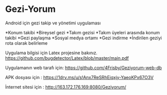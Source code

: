 # Gezi-Yorum
Android için gezi takip ve yönetimi uygulaması

*Konum takibi
*Bireysel gezi
*Takım gezisi
*Takım üyeleri arasında konum takibi
*Gezi paylaşma
*Sosyal medya ortamı
*Gezi indirme
*İndirilen geziyi rota olarak belirleme

Uygulama bilgisi için Latex projesine bakınız. 
https://github.com/bugdetector/Latex/blob/master/main.pdf

Uygulamanın web tarafı için: 
https://github.com/4Frisby/Geziyorum-web-db

APK dosyası için : https://1drv.ms/u/s!Anx7ReSRhEiqxjy-YaeoKPx67O3V

İnternet sitesi için : http://163.172.176.169:8080/Geziyorum/
